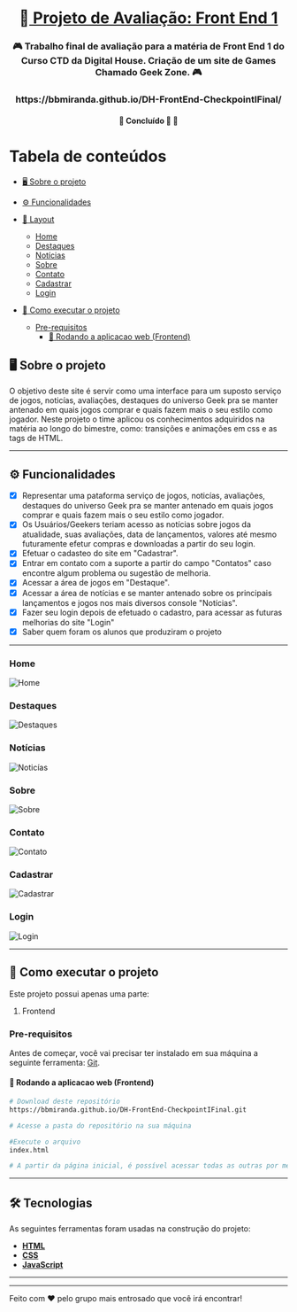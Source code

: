 <h1 align="center">
     🎨<a href="#" alt="site DHFlix"> Projeto de Avaliação: Front End 1</a>
</h1>

<h3 align="center">
    🎮 Trabalho final de avaliação para a matéria de Front End 1 do Curso CTD da Digital House. Criação de um site de Games Chamado Geek Zone. 🎮
</h3>
<h3 align="center">
https://bbmiranda.github.io/DH-FrontEnd-CheckpointIFinal/
</h3>

<h4 align="center">
	🚧 Concluído 🚀 🚧
</h4>

Tabela de conteúdos
=================
<!--ts-->
  * [🖥️ Sobre o projeto](#sobre-o-projeto)
  * [⚙️ Funcionalidades](#funcionalidades)
  * [🎨 Layout](#layout)
    + [Home](#home)
    + [Destaques](#destaques)
    + [Notícias](#notícias)
    + [Sobre](#sobre)
    + [Contato](#contato)
    + [Cadastrar](#cadastrar)
    + [Login](#login)
    
  * [🚀 Como executar o projeto](#como-executar-o-projeto)
    + [Pre-requisitos](#pre-requisitos)
      - [🧭 Rodando a aplicacao web (Frontend)](#rodando-a-aplicacao-web--frontend-)
<!--te-->


## 🖥️ Sobre o projeto

O objetivo deste site é servir como uma interface para um suposto serviço de jogos, noticías, avaliações, destaques do universo Geek pra se manter antenado em quais jogos comprar e quais fazem mais o seu estilo como jogador.
Neste projeto o time aplicou os conhecimentos adquiridos na matéria ao longo do bimestre, como: transições e animações em css e as tags de HTML.

---

## ⚙️ Funcionalidades                                        

- [x] Representar uma pataforma serviço de jogos, noticías, avaliações, destaques do universo Geek pra se manter antenado em quais jogos comprar e quais fazem mais o seu estilo como jogador.
- [x] Os Usuários/Geekers teriam acesso as notícias sobre jogos da atualidade, suas avaliações, data de lançamentos, valores até mesmo futuramente efetur compras e  downloadas a partir do seu login.
- [x] Efetuar o cadasteo do site em "Cadastrar".
- [x] Entrar em contato com a suporte a partir do campo "Contatos" caso encontre algum problema ou sugestão de melhoria.
- [x] Acessar a área de jogos em "Destaque".
- [x] Acessar a área de notícias e se manter antenado sobre os principais lançamentos e jogos nos mais diversos console "Notícias".
- [x] Fazer seu login depois de efetuado o cadastro, para acessar as futuras melhorias do site "Login"
- [x] Saber quem foram os alunos que produziram o projeto

---

### Home
![Home](img/layout/home.png)

### Destaques
![Destaques](img/layout/destaques.png)

### Notícias
![Noticías](img/layout/noticias.png)

### Sobre
![Sobre](img/layout/sobre.png)

### Contato
![Contato](img/layout/contato.png)

### Cadastrar
![Cadastrar](img/layout/cadastrar.png)

### Login
![Login](img/layout/login.png)

---

## 🚀 Como executar o projeto
Este projeto possui apenas uma parte:

1. Frontend 
### Pre-requisitos

Antes de começar, você vai precisar ter instalado em sua máquina a seguinte ferramenta:
[Git](https://git-scm.com). 


#### 🧭 Rodando a aplicacao web (Frontend)

```bash
# Download deste repositório
https://bbmiranda.github.io/DH-FrontEnd-CheckpointIFinal.git

# Acesse a pasta do repositório na sua máquina

#Execute o arquivo
index.html

# A partir da página inicial, é possível acessar todas as outras por meio dos links e botões

```

---

## 🛠 Tecnologias

As seguintes ferramentas foram usadas na construção do projeto:

-  **[HTML](https://developer.mozilla.org/pt-BR/docs/Web/HTML)**
-  **[CSS](https://developer.mozilla.org/pt-BR/docs/Web/CSS)**
-  **[JavaScript](https://developer.mozilla.org/pt-BR/docs/Web/Javascript)**

---



---

Feito com ❤️ pelo grupo mais entrosado que você irá encontrar! 




